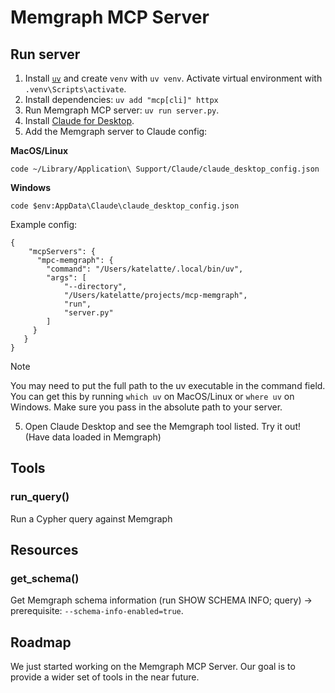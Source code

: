 # Memgraph MCP Server

## Run server

1. Install [`uv`](https://docs.astral.sh/uv/getting-started/installation/) and create `venv` with `uv venv`. Activate virtual environment with `.venv\Scripts\activate`. 
2. Install dependencies: `uv add "mcp[cli]" httpx`
2. Run Memgraph MCP server: `uv run server.py`.
3. Install [Claude for Desktop](https://claude.ai/download).
4. Add the Memgraph server to Claude config: 

**MacOS/Linux**
```
code ~/Library/Application\ Support/Claude/claude_desktop_config.json
```

**Windows**

```
code $env:AppData\Claude\claude_desktop_config.json
```

Example config:
```
{
    "mcpServers": {
      "mpc-memgraph": {
        "command": "/Users/katelatte/.local/bin/uv",
        "args": [
            "--directory",
            "/Users/katelatte/projects/mcp-memgraph",
            "run",
            "server.py"
        ]
     }
   }
}
```
> [!NOTE]  
> You may need to put the full path to the uv executable in the command field. You can get this by running `which uv` on MacOS/Linux or `where uv` on Windows. Make sure you pass in the absolute path to your server.

5. Open Claude Desktop and see the Memgraph tool listed. Try it out! (Have data loaded in Memgraph)

## Tools

### run_query()
Run a Cypher query against Memgraph

## Resources

### get_schema()
Get Memgraph schema information (run SHOW SCHEMA INFO; query) -> prerequisite: `--schema-info-enabled=true`.

## Roadmap

We just started working on the Memgraph MCP Server. Our goal is to provide a wider set of tools in the near future.

